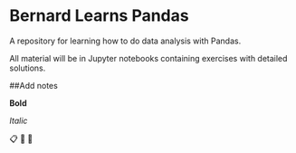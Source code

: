 # Bernard Learns Pandas
A repository for learning how to do data analysis with Pandas. 

All material will be in Jupyter notebooks containing exercises with detailed solutions.

##Add notes

**Bold**

*Italic*

:clipboard:
:hankey:
:koala:
